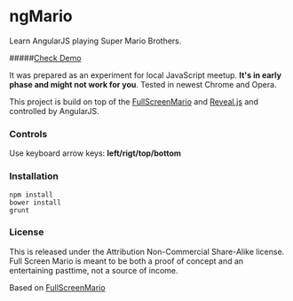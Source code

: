 ngMario
=========

Learn AngularJS playing Super Mario Brothers.

#####[Check Demo](http://karol-f.github.io/ngMario)

It was prepared as an experiment for local JavaScript meetup. **It's in early phase and might not work for you**. Tested in newest Chrome and Opera.

This project is build on top of the [FullScreenMario](https://github.com/Diogenesthecynic/FullScreenMario) and [Reveal.js](https://github.com/hakimel/reveal.js/) and controlled by AngularJS.

### Controls
Use keyboard arrow keys: **left/rigt/top/bottom**

### Installation

```
npm install
bower install
grunt

```

### License
This is released under the Attribution Non-Commercial Share-Alike license. Full Screen Mario is meant to be both a proof of concept and an entertaining pasttime, not a source of income.

Based on [FullScreenMario](https://github.com/Diogenesthecynic/FullScreenMario)
